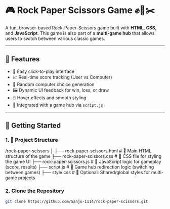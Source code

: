 # 🎮 Rock Paper Scissors Game ✊📄✂️

A fun, browser-based Rock-Paper-Scissors game built with **HTML**, **CSS**, and **JavaScript**. This game is also part of a **multi-game hub** that allows users to switch between various classic games.

---

## 🧩 Features

- 🎯 Easy click-to-play interface
- 📈 Real-time score tracking (User vs Computer)
- 🧠 Random computer choice generation
- 🖼️ Dynamic UI feedback for win, loss, or draw
- 🖱️ Hover effects and smooth styling
- 🧭 Integrated with a game hub via `script.js`

---

## 🚀 Getting Started

### 1. 📁 Project Structure

/rock-paper-scissors
│
├── rock-paper-scissors.html       # 🧾 Main HTML structure of the game
├── rock-paper-scissors.css        # 🎨 CSS file for styling the game UI
├── rock-paper-scissors.js         # 🧠 JavaScript logic for gameplay (score, results)
├── script.js                      # 🔁 Game hub redirection logic (switching between games)
├── style.css                      # 🧰 Optional: Shared/global styles for multi-game projects


### 2. Clone the Repository

```bash
git clone https://github.com/Sanju-1114/rock-paper-scissors.git